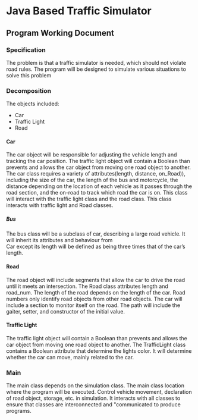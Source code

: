 # Java Based Traffic Simulator
## Program Working Document

### Specification
The problem is that a traffic simulator is needed, which should not violate road rules. 
The program will be designed to simulate various situations to solve this problem

### Decomposition
The objects included:
-	Car
-	Traffic Light
-	Road

#### Car
The car object will be responsible for adjusting the vehicle length and tracking the car position.
The traffic light object will contain a Boolean than prevents and allows the car object from moving one road object to another. 
The car class requires a variety of attributes(length, distance, on_Road)), 
including the size of the car, the length of the bus and motorcycle, 
the distance depending on the location of each vehicle as it passes through the road section, 
and the on-road to track which road the car is on. This class will interact with the traffic light class and the road class. 
This class interacts with traffic light and Road classes.

##### Bus
The bus class will be a subclass of car, describing a large road vehicle. It will inherit its attributes and behaviour from  
Car except its length will be defined as being three times that of the car’s length. 

#### Road
The road object will include segments that allow the car to drive the road until it meets an intersection.
 The Road class attributes length and road_num. 
 The length of the road depends on the length of the car. 
 Road numbers only identify road objects from other road objects. 
 The car will include a section to monitor itself on the road. 
 The path will include the gaiter, setter, and constructor of the initial value.
 
#### Traffic Light
 The traffic light object will contain a Boolean than prevents 
 and allows the car object from moving one road object to another. 
 The TrafficLight class contains a Boolean attribute that determine the lights color. 
 It will determine whether the car can move, mainly related to the car.
### Main
The main class depends on the simulation class. 
The main class location where the program will be executed. 
Control vehicle movement, declaration of road object, storage, etc.
 in simulation. 
 It interacts with all classes to ensure that 
 classes are interconnected and "communicated to produce programs.

